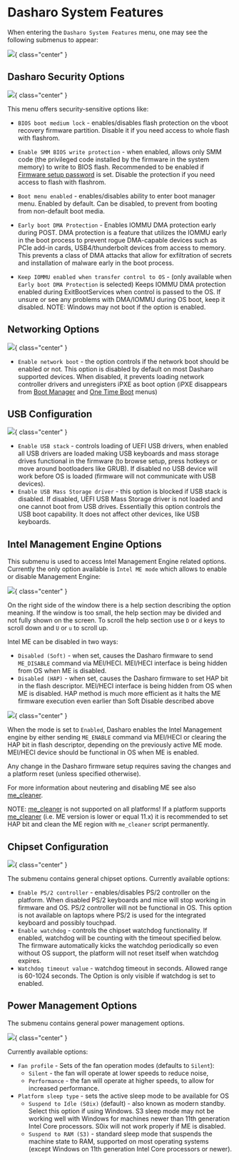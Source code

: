 # Dasharo System Features

When entering the `Dasharo System Features` menu, one may see the following
submenus to appear:

![](/images/menus/dasharo_features.jpeg){ class="center" }

## Dasharo Security Options

![](/images/menus/dasharo_sec_opts.jpeg){ class="center" }

This menu offers security-sensitive options like:

- `BIOS boot medium lock` - enables/disables flash protection on the vboot
  recovery firmware partition. Disable it if you need access to whole flash
  with flashrom.
- `Enable SMM BIOS write protection` - when enabled, allows only SMM code (the
  privileged code installed by the firmware in the system memory) to write to
  BIOS flash. Recommended to be enabled if [Firmware setup password](overview.md#user-password-management)
  is set. Disable the protection if you need access to flash with flashrom.
- `Boot menu enabled` - enables/disables ability to enter boot manager menu.
  Enabled by default. Can be disabled, to prevent from booting from non-default
  boot media.

- `Early boot DMA Protection` - Enables IOMMU DMA protection early during POST.
  DMA protection is a feature that utilizes the IOMMU early in the boot process
  to prevent rogue DMA-capable devices such as PCIe add-in cards,
  USB4/thunderbolt devices from access to memory. This prevents a class of DMA
  attacks that allow for exfiltration of secrets and installation of malware
  early in the boot process.

- `Keep IOMMU enabled when transfer control to OS` - (only available when
  `Early boot DMA Protection` is selected) Keeps IOMMU DMA protection enabled
  during ExitBootServices when control is passed to the OS. If unsure or see any
  problems with DMA/IOMMU during OS boot, keep it disabled.
  NOTE: Windows may not boot if the option is enabled.

## Networking Options

![](/images/menus/dasharo_net_opts.jpeg){ class="center" }

- `Enable network boot` - the option controls if the network boot should be
  enabled or not. This option is disabled by default on most Dasharo supported
  devices. When disabled, it prevents loading network controller drivers and
  unregisters iPXE as boot option (iPXE disappears from
  [Boot Manager](overview.md#boot-manager-menu) and
  [One Time Boot](overview.md#one-time-boot) menus)

## USB Configuration

![](/images/menus/dasharo_usb_opts.jpeg){ class="center" }

- `Enable USB stack` - controls loading of UEFI USB drivers, when enabled all
  USB drivers are loaded making USB keyboards and mass storage drives
  functional in the firmware (to browse setup, press hotkeys or move around
  bootloaders like GRUB). If disabled no USB device will work before OS is
  loaded (firmware will not communicate with USB devices).
- `Enable USB Mass Storage driver` - this option is blocked if USB stack is
  disabled. If disabled, UEFI USB Mass Storage driver is not loaded and one
  cannot boot from USB drives. Essentially this option controls the USB boot
  capability. It does not affect other devices, like USB keyboards.

## Intel Management Engine Options

This submenu is used to access Intel Management Engine related options.
Currently the only option available is `Intel ME mode` which allows to enable
or disable Management Engine:

![](/images/menus/me_menu.jpeg){ class="center" }

On the right side of the window there is a help section describing the option
meaning. If the window is too small, the help section may be divided and not
fully shown on the screen. To scroll the help section use `D` or `d` keys to
scroll down and `U` or `u` to scroll up.

Intel ME can be disabled in two ways:

- `Disabled (Soft)` - when set, causes the Dasharo firmware to send
  `ME_DISABLE` command via MEI/HECI. MEI/HECI interface is being hidden from OS
  when ME is disabled.
- `Disabled (HAP)` - when set, causes the Dasharo firmware to set HAP bit in
  the flash descriptor. MEI/HECI interface is being hidden from OS when ME is
  disabled. HAP method is much more efficient as it halts the ME firmware
  execution even earlier than Soft Disable described above

![](/images/menus/me_menu2.jpeg){ class="center" }

When the mode is set to `Enabled`, Dasharo enables the Intel Management engine
by either sending `ME_ENABLE` command via MEI/HECI or clearing the HAP bit in
flash descriptor, depending on the previously active ME mode. MEI/HECI device
should be functional in OS when ME is enabled.

Any change in the Dasharo firmware setup requires saving the changes and a
platform reset (unless specified otherwise).

For more information about neutering and disabling ME see also
[me_cleaner](https://github.com/corna/me_cleaner).

NOTE: [me_cleaner](https://github.com/corna/me_cleaner) is not supported on all
platforms! If a platform supports [me_cleaner](https://github.com/corna/me_cleaner)
(i.e. ME version is lower or equal 11.x) it is recommended to set HAP bit and
clean the ME region with `me_cleaner` script permanently.

## Chipset Configuration

![](/images/menus/dasharo_chipset_opts.jpeg){ class="center" }

The submenu contains general chipset options. Currently available options:

- `Enable PS/2 controller` - enables/disables PS/2 controller on the platform.
  When disabled PS/2 keyboards and mice will stop working in firmware and OS.
  PS/2 controller will not be functional in OS. This option is not available on
  laptops where PS/2 is used for the integrated keyboard and possibly touchpad.
- `Enable watchdog` - controls the chipset watchdog functionality. If enabled,
  watchdog will be counting with the timeout specified below. The firmware
  automatically kicks the watchdog periodically so even without OS support, the
  platform will not reset itself when watchdog expires.
- `Watchdog timeout value` - watchdog timeout in seconds. Allowed range is
  60-1024 seconds. The Option is only visible if watchdog is set to enabled.

## Power Management Options

The submenu contains general power management options.

![](/images/menus/dasharo_power_opts.jpeg){ class="center" }

Currently available options:

- `Fan profile` - Sets of the fan operation modes (defaults to `Silent`):
    + `Silent` - the fan will operate at lower speeds to reduce noise,
    + `Performance` - the fan will operate at higher speeds, to allow for
       increased performance.
- `Platform sleep type` - sets the active sleep mode to be available for OS
    + `Suspend to Idle (S0ix)` (default) - also known as modern standby. Select
      this option if using Windows. S3 sleep mode may not be working well with
      Windows for machines newer than 11th generation Intel Core processors.
      S0ix will not work properly if ME is disabled.
    + `Suspend to RAM (S3)` - standard sleep mode that suspends the machine
      state to RAM, supported on most operating systems (except Windows on 11th
      generation Intel Core processors or newer).
